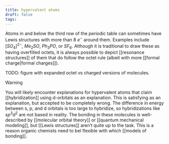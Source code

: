 ```yaml
---
title: hypervalent atoms
draft: false
tags:
---
```

Atoms in and below the third row of the periodic table can sometimes have Lewis structures with more than 8 $e^-$ around them. Examples include $[SO_4]^{2-}$, $Me_2SO$, $Ph_3PO$, or $SF_6$. Although it is traditional to draw these as having overfilled octets, it is always possible to depict [[resonance structures]] of them that do follow the octet rule (albeit with more [[formal charge|formal charges]]).

TODO: figure with expanded octet vs charged versions of molecules.

> [!warning] 
>You will likely encounter explanations for hypervalent atoms that claim [[hybridization]] using d-orbitals as an explanation. This is satisfying as an explanation, but accepted to be completely wrong. The difference in energy between s, p, and d orbitals is too large to hybridize, so hybridizations like $sp^3d^2$ are not based in reality. The bonding in these molecules is well-described by [[molecular orbital theory]] or [[quantum mechanical modeling]], but [[Lewis structures]] aren’t quite up to the task. This is a reason organic chemists need to bel flexible with which [[models of bonding]].

